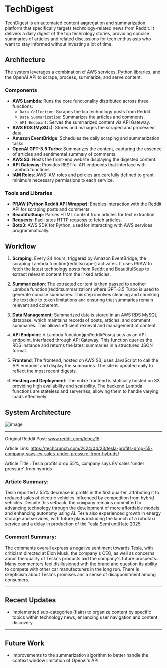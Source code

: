 # TechDigest

TechDigest is an automated content aggregation and summarization platform that specifically targets technology-related news from Reddit. It delivers a daily digest of the top technology stories, providing concise summaries of articles and related discussions for tech enthusiasts who want to stay informed without investing a lot of time.

## Architecture
The system leverages a combination of AWS services, Python libraries, and the OpenAI API to scrape, process, summarize, and serve content.

### Components
- **AWS Lambda**: Runs the core functionality distributed across three functions:
  - `Data Collection`: Scrapes the top technology posts from Reddit.
  - `Data Summarization`: Summarizes the articles and comments.
  - `API Endpoint`: Serves the summarized content via API Gateway.
- **AWS RDS (MySQL)**: Stores and manages the scraped and processed data.
- **Amazon EventBridge**: Schedules the daily scraping and summarization tasks.
- **OpenAI GPT-3.5 Turbo**: Summarizes the content, capturing the essence of articles and sentimental summary of comments.
- **AWS S3**: Hosts the front-end website displaying the digested content.
- **API Gateway**: Provides RESTful API endpoints that interface with Lambda functions.
- **IAM Roles**: AWS IAM roles and policies are carefully defined to grant minimum necessary permissions to each service.

### Tools and Libraries
- **PRAW (Python Reddit API Wrapper)**: Enables interaction with the Reddit API for scraping posts and comments.
- **BeautifulSoup**: Parses HTML content from articles for text extraction.
- **Requests**: Facilitates HTTP requests to fetch articles.
- **Boto3**: AWS SDK for Python, used for interacting with AWS services programmatically.

## Workflow
1. **Scraping**: Every 24 hours, triggered by Amazon EventBridge, the scraping Lambda function(redditscraper) activates. It uses PRAW to fetch the latest technology posts from Reddit and BeautifulSoup to extract relevant content from the linked articles.
   
2. **Summarization**: The extracted content is then passed to another Lambda function(redditsummarization) where GPT-3.5 Turbo is used to generate concise summaries. This step involves cleaning and chunking the text due to token limitations and ensuring that summaries remain relevant and coherent.

3. **Data Management**: Summarized data is stored in an AWS RDS MySQL database, which maintains records of posts, articles, and comment summaries. This allows efficient retrieval and management of content.

4. **API Endpoint**: A Lambda function(getRedditPosts) acts as an API endpoint, interfaced through API Gateway. This function queries the RDS instance and returns the latest summaries in a structured JSON format.

5. **Frontend**: The frontend, hosted on AWS S3, uses JavaScript to call the API endpoint and display the summaries. The site is updated daily to reflect the most recent digests.

6. **Hosting and Deployment**: The entire frontend is statically hosted on S3, providing high availability and scalability. The backend Lambda functions are stateless and serverless, allowing them to handle varying loads effectively.


## System Architecture 

![image](https://github.com/aditya3w3733/TechDigest/assets/104208359/6c25313b-dedb-4675-a03f-f15aa8593ae3)



---



Original Reddit Post: www.reddit.com/1cbez15

Article Link: https://techcrunch.com/2024/04/23/tesla-profits-drop-55-company-says-ev-sales-under-pressure-from-hybrids/

Article Title : Tesla profits drop 55%, company says EV sales 'under pressure' from hybrids

### Article Summary: 

Tesla reported a 55% decrease in profits in the first quarter, attributing it to reduced sales of electric vehicles influenced by competition from hybrid vehicles. Despite this setback, the company remains committed to advancing technology through the development of more affordable models and enhancing autonomy using AI. Tesla also experienced growth in energy storage and services, with future plans including the launch of a robotaxi service and a delay in production of the Tesla Semi until late 2025.

### Comment Summary: 

The comments overall express a negative sentiment towards Tesla, with criticism directed at Elon Musk, the company's CEO, as well as concerns about the quality of Tesla's products and the company's future prospects. Many commenters feel disillusioned with the brand and question its ability to compete with other car manufacturers in the long run. There is skepticism about Tesla's promises and a sense of disappointment among consumers.

---
## Recent Updates

- Implemented sub-categories (flairs) to organize content by specific topics within technology news, enhancing user navigation and content discovery.
  
---
## Future Work

- Improvements to the summarization algorithm to better handle the context window limitation of OpenAI's API.
  
